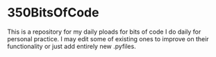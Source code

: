 # 350BitsOfCode
This is a repository for my daily ploads for bits of code I do daily for personal practice.
I may edit some of existing ones to improve on their functionality or just add entirely new .pyfiles.
